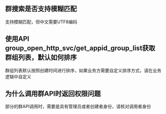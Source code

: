 ## 群搜索是否支持模糊匹配
支持模糊匹配，但中文需要UTF8编码

## 使用API group_open_http_svc/get_appid_group_list获取群组列表，默认如何排序
群组列表默认按照创建时间进行排序，如果业务方需要自定义排序方式，请在业务逻辑中自定义

## 为什么调用群API时返回权限问题
部分的群API调用时，需要是具有管理员或者创建者身份，请核对调用者身份

